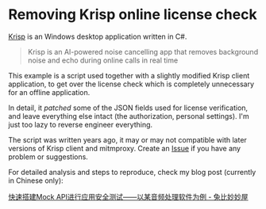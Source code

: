 # Removing Krisp online license check

[Krisp](https://krisp.ai/) is an Windows desktop application written in C#.

> Krisp is an AI-powered noise cancelling app that removes background noise and echo during online calls in real time

This example is a script used together with a slightly modified Krisp client application, to get over the license check which is completely unnecessary for an offline application.

In detail, it *patched* some of the JSON fields used for license verification, and leave everything else intact (the authorization, personal settings). I'm just too lazy to reverse engineer everything.

The script was written years ago, it may or may not compatible with later versions of Krisp client and mitmproxy. Create an [Issue](https://github.com/xepor/xepor-examples/issues) if you have any problem or suggestions.

For detailed analysis and steps to reproduce, check my blog post (currently in Chinese only):

[快速搭建Mock API进行应用安全测试——以某音频处理软件为例 - 兔比妙妙屋](https://blog.rabit.pw/2020/mitmproxy-mock-api/)
